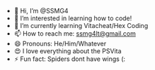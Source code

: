 - 👋 Hi, I’m @SSMG4
- 👀 I’m interested in learning how to code!
- 🌱 I’m currently learning Vitacheat/Hex Coding
- 📫 How to reach me: ssmg4lt@gmail.com
- 😄 Pronouns: He/Him/Whatever
- 😍 I love everything about the PSVita
- ⚡ Fun fact: Spiders dont have wings (:

<!---
Matt192200/Matt192200 is a ✨ special ✨ repository because its `README.md` (this file) appears on your GitHub profile.
You can click the Preview link to take a look at your changes.
--->
